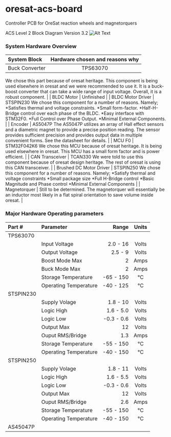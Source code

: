 # oresat-acs-board
Controller PCB for OreSat reaction wheels and magnetorquers

ACS Level 2 Block Diagram Version 3.2
![Alt Text](https://github.com/oresat/oresat-acs-board/blob/master/ACS%20level%202%20block%20diagram%203.2.png)

### System Hardware Overview
| System Block | Hardware chosen and reasons why |
| :--- | :---: |
| Buck Converter | TPS63070 
We chose this part because of oresat heritage. This component is being used elsewhere in oresat and we were recommended to use it.
 It is a buck-boost converter that can take a wide range of input voltage. Overall, it is a robust component. |
| BLDC Motor | Unfinished |
| BLDC Motor Driver | STSPIN230 
We chose this component for a number of reasons. Namely;
*Satisfies thermal and voltage constraints.
*Small form-factor.
*Half-H-Bridge control over each phase of the BLDC.
*Easy interface with STM32F0.
*Full Control over Phase Output.
*Minimal External Components. |
| Encoder | AS5047P
The AS5047P utilizes an array of Hall effect sensors and a diametric magnet to provide a precise position reading.
The sensor provides sufficient precision and provides output data in multiple convenient forms. See the datasheet for details. |
| MCU F0 | STM32F042K6
We chose this MCU because of oresat heritage. It is being used elsewhere in oresat. This MCU has a small form factor and is power efficient. |
| CAN Transceiver | TCAN330
We were told to use this component because of oresat design heritage. The rest of oresat is using this CAN transceiver. |
| Brushed DC Motor Driver | STSPIN250 
We chose this component for a number of reasons. Namely;
*Satisfy thermal and voltage constraints
*Small package size
*Full H-Bridge control
*Basic Magnitude and Phase control 
*Minimal External Components |
| Magnetorquer | Still to be determined. 
The magnetorquer will essentially be an inductor most likely in a flat spiral orientation to save volume inside oresat. |





### Major Hardware Operating parameters
| Part #  | Parameter | Range | Units |
| :--- | :--- | ---: | :---: |
| TPS63070 |
| | Input Voltage | 2.0 - 16 | Volts |
| | Output Voltage | 2.5 - 9 | Volts |
| | Boost Mode Max | 2 | Amps |
| | Buck Mode Max | 2 | Amps |
| | Storage Temperature | -65 - 150 | °C |
| | Operating Temperature | -40 - 125 | °C |
| STSPIN230 |
| | Supply Volage | 1.8 - 10 | Volts |
| | Logic High | 1.6 - 5.0 | Volts |
| | Logic Low | -0.3 - 0.6 | Volts |
| | Output Max | 12 | Volts |
| | Ouput RMS/Bridge | 1.3 | Amps |
| | Storage Temperature | -55 - 150 | °C |
| | Operating Temperature | -40 - 150 | °C |
| STSPIN250 |
| | Supply Volage | 1.8 - 11 | Volts |
| | Logic High | 1.6 - 5.5  | Volts |
| | Logic Low | -0.3 - 0.6 | Volts |
| | Output Max | 12 | Volts |
| | Ouput RMS/Bridge | 2.6   | Amps |
| | Storage Temperature | -55 - 150 | °C |
| | Operating Temperature | -40 - 150 | °C |
| AS45047P |






